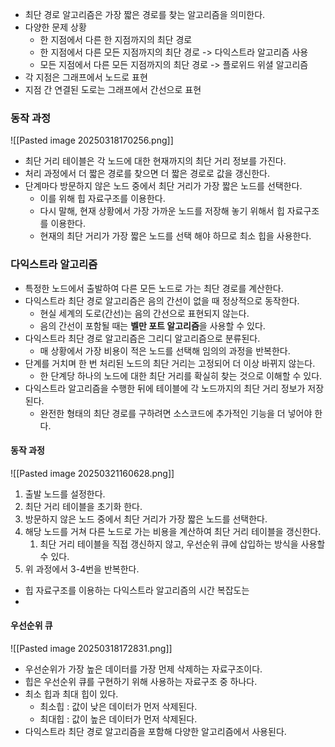 - 최단 경로 알고리즘은 가장 짧은 경로를 찾는 알고리즘을 의미한다.
- 다양한 문제 상황
	- 한 지점에서 다른 한 지점까지의 최단 경로
	- 한 지점에서 다른 모든 지점까지의 최단 경로 -> 다익스트라 알고리즘 사용
	- 모든 지점에서 다른 모든 지점까지의 최단 경로 -> 플로위드 위셜 알고리즘
- 각 지점은 그래프에서 노드로 표현
- 지점 간 연결된 도로는 그래프에서 간선으로 표현

### 동작 과정

![[Pasted image 20250318170256.png]]

- 최단 거리 테이블은 각 노드에 대한 현재까지의 최단 거리 정보를 가진다.
- 처리 과정에서 더 짧은 경로를 찾으면 더 짧은 경로로 값을 갱신한다.
- 단계마다 방문하지 않은 노드 중에서 최단 거리가 가장 짧은 노드를 선택한다.
	- 이를 위해 힙 자료구조를 이용한다.
	- 다시 말해, 현재 상황에서 가장 가까운 노드를 저장해 놓기 위해서 힙 자료구조를 이용한다.
	- 현재의 최단 거리가 가장 짧은 노드를 선택 해야 하므로 최소 힙을 사용한다.


### 다익스트라 알고리즘

- 특정한 노드에서 출발하여 다른 모든 노드로 가는 최단 경로를 계산한다.
- 다익스트라 최단 경로 알고리즘은 음의 간선이 없을 때 정상적으로 동작한다.
	- 현실 세계의 도로(간선)는 음의 간선으로 표현되지 않는다.
	- 음의 간선이 포함될 때는 **벨만 포트 알고리즘**을 사용할 수 있다.
- 다익스트라 최단 경로 알고리즘은 그리디 알고리즘으로 분류된다.
	- 매 상황에서 가장 비용이 적은 노드를 선택해 임의의 과정을 반복한다.
- 단계를 거치며 한 번 처리된 노드의 최단 거리는 고정되어 더 이상 바뀌지 않는다.
	- 한 단계당 하나의 노드에 대한 최단 거리를 확실히 찾는 것으로 이해할 수 있다.
- 다익스트라 알고리즘을 수행한 뒤에 테이블에 각 노드까지의 최단 거리 정보가 저장된다.
	- 완전한 형태의 최단 경로를 구하려면 소스코드에 추가적인 기능을 더 넣어야 한다.


#### 동작 과정

![[Pasted image 20250321160628.png]]

1. 출발 노드를 설정한다.
2. 최단 거리 테이블을 초기화 한다.
3. 방문하지 않은 노드 중에서 최단 거리가 가장 짧은 노드를 선택한다.
4. 해당 노드를 거쳐 다른 노드로 가는 비용을 계산하여 최단 거리 테이블을 갱신한다.
	1. 최단 거리 테이블을 직접 갱신하지 않고, 우선순위 큐에 삽입하는 방식을 사용할 수 있다.
5. 위 과정에서 3-4번을 반복한다.

- 힙 자료구조를 이용하는 다익스트라 알고리즘의 시간 복잡도는 
-  

#### 우선순위 큐

![[Pasted image 20250318172831.png]]

- 우선순위가 가장 높은 데이터를 가장 먼제 삭제하는 자료구조이다.
- 힙은 우선순위 큐를 구현하기 위해 사용하는 자료구조 중 하나다.
- 최소 힙과 최대 힙이 있다.
	- 최소힙 : 값이 낮은 데이터가 먼저 삭제된다.
	- 최대힙 : 값이 높은 데이터가 먼저 삭제된다.
- 다익스트라 최단 경로 알고리즘을 포함해 다양한 알고리즘에서 사용된다.
